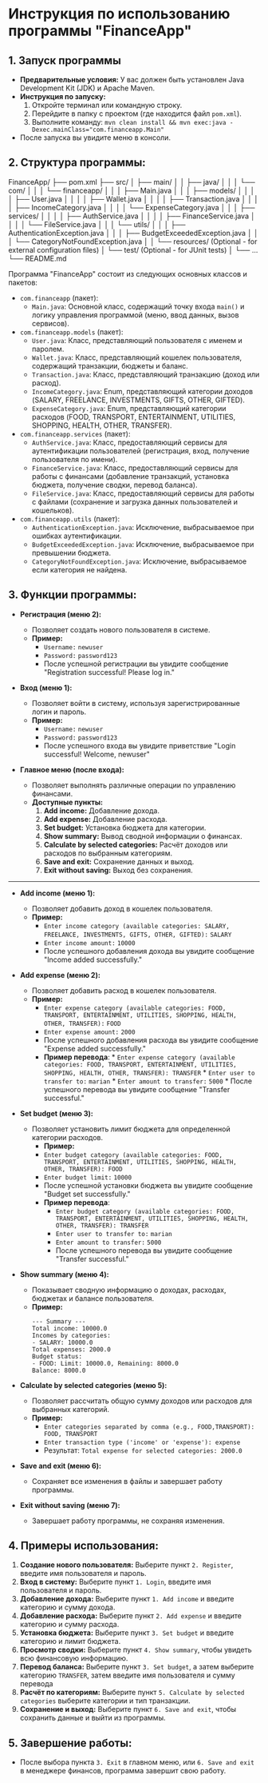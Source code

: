# Инструкция по использованию программы "FinanceApp"

## 1. Запуск программы
*   **Предварительные условия:** У вас должен быть установлен Java Development Kit (JDK) и Apache Maven.
*   **Инструкция по запуску:**
    1.  Откройте терминал или командную строку.
    2.  Перейдите в папку с проектом (где находится файл `pom.xml`).
    3.  Выполните команду: `mvn clean install && mvn exec:java -Dexec.mainClass="com.financeapp.Main"`
*  После запуска вы увидите меню в консоли.

## 2. Структура программы:

FinanceApp/
├── pom.xml
├── src/
│   ├── main/
│   │   ├── java/
│   │   │   └── com/
│   │   │       └── financeapp/
│   │   │           ├── Main.java
│   │   │           ├── models/
│   │   │           │   ├── User.java
│   │   │           │   ├── Wallet.java
│   │   │           │   ├── Transaction.java
│   │   │           │   ├── IncomeCategory.java
│   │   │           │   └── ExpenseCategory.java
│   │   │           ├── services/
│   │   │           │   ├── AuthService.java
│   │   │           │   ├── FinanceService.java
│   │   │           │   └── FileService.java
│   │   │           └── utils/
│   │   │               ├── AuthenticationException.java
│   │   │               ├── BudgetExceededException.java
│   │   │               └── CategoryNotFoundException.java
│   │   └── resources/  (Optional - for external configuration files)
│   └── test/          (Optional - for JUnit tests)
│       └── ...
└── README.md

Программа "FinanceApp" состоит из следующих основных классов и пакетов:

*   `com.financeapp` (пакет):
    *   `Main.java`: Основной класс, содержащий точку входа `main()` и логику управления программой (меню, ввод данных, вызов сервисов).
*   `com.financeapp.models` (пакет):
    *   `User.java`: Класс, представляющий пользователя с именем и паролем.
    *   `Wallet.java`: Класс, представляющий кошелек пользователя, содержащий транзакции, бюджеты и баланс.
    *   `Transaction.java`: Класс, представляющий транзакцию (доход или расход).
    *   `IncomeCategory.java`: Enum, представляющий категории доходов (SALARY, FREELANCE, INVESTMENTS, GIFTS, OTHER, GIFTED).
    *   `ExpenseCategory.java`: Enum, представляющий категории расходов (FOOD, TRANSPORT, ENTERTAINMENT, UTILITIES, SHOPPING, HEALTH, OTHER, TRANSFER).
*   `com.financeapp.services` (пакет):
    *   `AuthService.java`: Класс, предоставляющий сервисы для аутентификации пользователей (регистрация, вход, получение пользователя по имени).
    *   `FinanceService.java`: Класс, предоставляющий сервисы для работы с финансами (добавление транзакций, установка бюджета, получение сводки, перевод баланса).
    *   `FileService.java`: Класс, предоставляющий сервисы для работы с файлами (сохранение и загрузка данных пользователей и кошельков).
*   `com.financeapp.utils` (пакет):
    *   `AuthenticationException.java`: Исключение, выбрасываемое при ошибках аутентификации.
    *   `BudgetExceededException.java`: Исключение, выбрасываемое при превышении бюджета.
    *  `CategoryNotFoundException.java`: Исключение, выбрасываемое если категория не найдена.

## 3. Функции программы:

*   **Регистрация (меню 2):**
    *   Позволяет создать нового пользователя в системе.
    *   **Пример:**
        *   `Username:` `newuser`
        *   `Password:` `password123`
        *   После успешной регистрации вы увидите сообщение "Registration successful! Please log in."

*   **Вход (меню 1):**
    *   Позволяет войти в систему, используя зарегистрированные логин и пароль.
    *   **Пример:**
        *   `Username:` `newuser`
        *   `Password:` `password123`
        *   После успешного входа вы увидите приветствие "Login successful! Welcome, newuser"

*   **Главное меню (после входа):**
    *   Позволяет выполнять различные операции по управлению финансами.
    *   **Доступные пункты:**
        1.  **Add income:** Добавление дохода.
        2.  **Add expense:** Добавление расхода.
        3.  **Set budget:** Установка бюджета для категории.
        4.  **Show summary:** Вывод сводной информации о финансах.
        5.  **Calculate by selected categories:** Расчёт доходов или расходов по выбранным категориям.
        6.  **Save and exit:** Сохранение данных и выход.
        7. **Exit without saving:** Выход без сохранения.
   ---
*   **Add income (меню 1):**
    *   Позволяет добавить доход в кошелек пользователя.
    *   **Пример:**
        *   `Enter income category (available categories: SALARY, FREELANCE, INVESTMENTS, GIFTS, OTHER, GIFTED):` `SALARY`
        *   `Enter income amount:` `10000`
        *   После успешного добавления дохода вы увидите сообщение "Income added successfully."

*   **Add expense (меню 2):**
    *   Позволяет добавить расход в кошелек пользователя.
    *   **Пример:**
        *   `Enter expense category (available categories: FOOD, TRANSPORT, ENTERTAINMENT, UTILITIES, SHOPPING, HEALTH, OTHER, TRANSFER):` `FOOD`
        *   `Enter expense amount:` `2000`
        *   После успешного добавления расхода вы увидите сообщение "Expense added successfully."
         *    **Пример перевода**:
             *  `Enter expense category (available categories: FOOD, TRANSPORT, ENTERTAINMENT, UTILITIES, SHOPPING, HEALTH, OTHER, TRANSFER): TRANSFER`
             *  `Enter user to transfer to:` `marian`
             *  `Enter amount to transfer:` `5000`
             * После успешного перевода вы увидите сообщение "Transfer successful."

*   **Set budget (меню 3):**
    *   Позволяет установить лимит бюджета для определенной категории расходов.
        *  **Пример:**
        *  `Enter budget category (available categories: FOOD, TRANSPORT, ENTERTAINMENT, UTILITIES, SHOPPING, HEALTH, OTHER, TRANSFER): FOOD`
         * `Enter budget limit:` `10000`
        *   После успешной установки бюджета вы увидите сообщение "Budget set successfully."
         *  **Пример перевода**:
             * `Enter budget category (available categories: FOOD, TRANSPORT, ENTERTAINMENT, UTILITIES, SHOPPING, HEALTH, OTHER, TRANSFER): TRANSFER`
             *  `Enter user to transfer to:` `marian`
             *  `Enter amount to transfer:` `5000`
             * После успешного перевода вы увидите сообщение "Transfer successful."

*   **Show summary (меню 4):**
    *   Показывает сводную информацию о доходах, расходах, бюджетах и балансе пользователя.
    *   **Пример:**
        ```
        --- Summary ---
        Total income: 10000.0
        Incomes by categories:
        - SALARY: 10000.0
        Total expenses: 2000.0
        Budget status:
        - FOOD: Limit: 10000.0, Remaining: 8000.0
        Balance: 8000.0
        ```

*  **Calculate by selected categories (меню 5):**
    * Позволяет рассчитать общую сумму доходов или расходов для выбранных категорий.
     *  **Пример:**
        *   `Enter categories separated by comma (e.g., FOOD,TRANSPORT): FOOD, TRANSPORT`
        *   `Enter transaction type ('income' or 'expense'): expense`
        *   Результат: `Total expense for selected categories: 2000.0`

*   **Save and exit (меню 6):**
    *   Сохраняет все изменения в файлы и завершает работу программы.
*   **Exit without saving (меню 7):**
    *   Завершает работу программы, не сохраняя изменения.

## 4. Примеры использования:
1.  **Создание нового пользователя:** Выберите пункт `2. Register`, введите имя пользователя и пароль.
2.  **Вход в систему:** Выберите пункт `1. Login`, введите имя пользователя и пароль.
3.  **Добавление дохода:** Выберите пункт `1. Add income` и введите категорию и сумму дохода.
4.  **Добавление расхода:** Выберите пункт `2. Add expense` и введите категорию и сумму расхода.
5.  **Установка бюджета:** Выберите пункт `3. Set budget` и введите категорию и лимит бюджета.
6.  **Просмотр сводки:** Выберите пункт `4. Show summary`, чтобы увидеть всю финансовую информацию.
7. **Перевод баланса:** Выберите пункт `3. Set budget`, а затем выберите категорию `TRANSFER`, затем введите имя пользователя и сумму перевода
8. **Расчёт по категориям:** Выберите пункт `5. Calculate by selected categories` выберите категории и тип транзакции.
9.  **Сохранение и выход:** Выберите пункт `6. Save and exit`, чтобы сохранить данные и выйти из программы.

## 5. Завершение работы:
*   После выбора пункта `3. Exit` в главном меню, или `6. Save and exit` в менеджере финансов, программа завершит свою работу.
